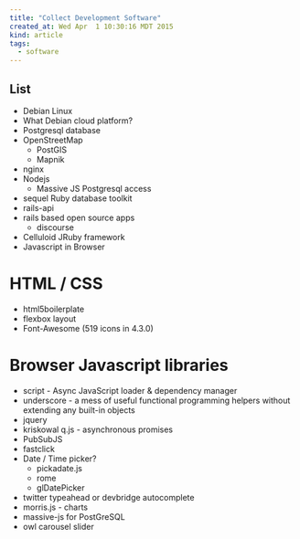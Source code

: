 ```yaml
---
title: "Collect Development Software"
created_at: Wed Apr  1 10:30:16 MDT 2015
kind: article
tags:
  - software
---
```


## List

* Debian Linux
* What Debian cloud platform?
* Postgresql database
* OpenStreetMap
  * PostGIS
  * Mapnik
* nginx
* Nodejs
  * Massive JS Postgresql access
* sequel Ruby database toolkit
* rails-api
* rails based open source apps
  * discourse
* Celluloid JRuby framework
* Javascript in Browser

# HTML / CSS

* html5boilerplate
* flexbox layout
* Font-Awesome (519 icons in 4.3.0)

# Browser Javascript libraries

* script - Async JavaScript loader & dependency manager
* underscore - a mess of useful functional programming helpers without extending any built-in objects
* jquery
* kriskowal q.js - asynchronous promises
* PubSubJS
* fastclick
* Date / Time picker?
  * pickadate.js
  * rome
  * glDatePicker
* twitter typeahead or devbridge autocomplete
* morris.js - charts
* massive-js for PostGreSQL
* owl carousel slider

